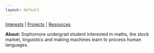 ```yaml
---
layout: default
---
```


[Interests](tosikko.github.io/about) \| [Projects](tosikko.github.io/project) \| [Resources](tosikko.github.io/resources)

**About:** Sophomore undergrad student interested in maths, the stock market, linguistics and making machines learn to process human languages.
